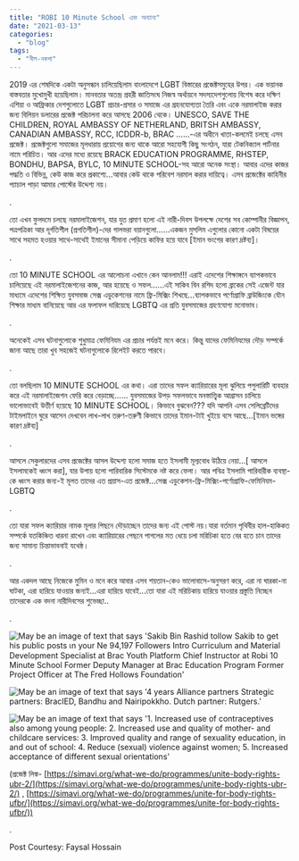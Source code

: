 ```yaml
---
title: "ROBI 10 Minute School এবং অন্যান্য"
date: "2021-03-13"
categories: 
  - "blog"
tags: 
  - "নীল-নকশা"
---
```


2019 এর শেষদিকে একটা অনুসন্ধান চালিয়েছিলাম বাংলাদেশে LGBT বিস্তারের প্রজেক্টসমুহের উপর। এক ভয়ানক বাস্তবতার মুখোমুখী হয়েছিলাম। মানবতার অতন্দ্র প্রহরী জাতিসংঘ নিজস্ব অর্থায়নে সদস্যদেশগুলোয় বিশেষ করে দক্ষিণ এশিয়া ও আফ্রিকার দেশগুলোতে LGBT প্রচার-প্রসার ও সমাজে এর গ্রহনযোগ্যতা তৈরি এবং একে নরমালাইজ করার জন্য বিলিয়ন ডলারের প্রজেক্ট পরিচালনা করে আসছে 2006 থেকে। UNESCO, SAVE THE CHILDREN, ROYAL AMBASSY OF NETHERLAND, BRITSH AMBASSY, CANADIAN AMBASSY, RCC, ICDDR-b, BRAC ......-এর অধীনে খাতা-কলমেই চলছে এসব প্রজেক্ট। প্রজেক্টগুলো সমাজের মূলধারায় প্রয়োগের জন্য থাকে আরো সহযোগী কিছু সংগঠন, যারা টেকনিক্যাল পার্টনার নামে পরিচিত। আর এদের মধ্যে রয়েছে BRACK EDUCATION PROGRAMME, RHSTEP, BONDHU, BAPSA, BYLC, 10 MINUTE SCHOOL-সহ আরো অনেক সংস্থা। আবার এদের কাজর পদ্ধতি ও বিভিন্ন, কেউ কাজ করে প্রকাশ্যে...আবার কেউ থাকে পরিবেশ নরমাল করার দায়িত্বে। এসব প্রজেক্টের কাহিনীর প্যাচাল পাড়া আমার পোস্টের উদ্দেশ্য নয়।

.

তো এখন ফুলদমে চলছে নরমালাইজেশন, যার যুত প্রমাণ হলো এই নারী-দিবস উপলক্ষে দেশের সব কোম্পানীর বিজ্ঞাপন, পত্রপত্রিকা আর দূর্গতিশীল (প্রগতিশীল)-দের গালভরা বয়ানগুলো......একজন মুসলিম এগুলোর কোনো একটা বিষয়ের সাথে সহমত হওয়ার সাথে-সাথেই ইমানের সীমানা পেড়িয়ে কাফির হয়ে যাবে \[ইমান ভংগের কারণ দ্রষ্টব্য\]।

.

তো 10 MINUTE SCHOOL এর আলোচনা এখানে কেন আনলাম!!! এরাই এদেশের শিক্ষাঙ্গনে ব্যাপকভাবে চালিয়েছে এই নরমালাইজেশনের কাজ, আর হয়েছে ও সফল......এই সাকিব বিন রশিদ হলো ব্রাকের সেই এজেন্ট যার মাধ্যমে এদেশের শিক্ষিত যুবসমাজ সেক্স এডুকেশনের নামে ফ্রি-মিক্সিং শিখছে...ব্যাপকভাবে পর্ণোগ্রাফি ব্রাউজিংকে যৌন শিক্ষার মাধ্যম বানিয়েছে আর এর ফলাফল দারিয়েছে LGBTQ এর প্রতি যুবসমাজের গ্রহণযোগ্য মনোভাব।

.

অনেকেই এসব ঘটনাগুলোকে শুধুমাত্র ফেমিনিযম এর প্রচার পর্যন্তই মনে করে। কিন্তু যাদের ফেমিনিযমের দৌড় সম্পর্কে জানা আছে তারা খুব সহজেই ঘটনাগুলোকে রিলেইট করতে পারবে।

.

তো বলছিলাম 10 MINUTE SCHOOL এর কথা। এরা তাদের সফল ক্যারিয়ারের মূলা ঝুলিয়ে পপুলারিটি ব্যবহার করে এই নরমালাইজেশন ফেরি করে বেড়াচ্ছে...... যুবসমাজের উপড় সফলভাবে মনস্তাত্ত্বিক আগ্রাসন চালিয়ে ভালোভাবেই উত্তীর্ণ হয়েছে 10 MINUTE SCHOOL। কিভাবে বুঝবেন??? যদি আপনি এসব সেলিব্রেটিদের টাইমলাইনে ঘুরে আসেন দেখবেন লাখ-লাখ তরুণ-তরুণী কিভাবে তাদের ইমান-টাই খুইয়ে বসে আছে...\[ইমান ভঙ্গের কারণ দ্রষ্টব্য\]

.

আসলে সেকুলারদের এসব প্রজেক্টের আসল উদ্দেশ্য হলো সমাজ হতে ইসলামী মূল্যবোধ উঠিয়ে নেয়া...\[ আসলে ইসলামকেই ধ্বংস করা\], যার উপায় হলো পারিবারিক সিস্টেমকে নষ্ট করে ফেলা। আর পবিত্র ইসলামি পারিবারীক ব্যবস্থা-কে ধ্বংস করার জন্য-ই মূলত তাদের এত প্রয়াস-এত প্রজেক্ট...সেক্স এডুকেশন-ফ্রি-মিক্সিং-পর্ণোগ্রাফি-ফেমিনিযম-LGBTQ

.

তো যারা সফল ক্যারিয়ার নামক মূলার পিছনে দৌড়াচ্ছেন তাদের জন্য এই পোস্ট নয়।যারা বর্তমান পৃথিবীর হাল-হাকিকত সম্পর্কে যতকিঞ্চিত ধারনা রাখেন এবং ক্যারিয়ারের পেছনে পাগলের মত ধেয়ে চলা মরিচিকা হতে বের হতে চান তাদের জন্য সামান্য চিন্তাভাবনাই যথেষ্ঠ।

.

আর একদল আছে নিজেকে মুমিন ও মনে করে আবার এসব শয়তান-কেও ভালোবাসে-অনুসরণ করে, এরা না ঘারকা-না ঘাটকা, এরা হারিয়ে যাওয়ার জন্যই...এরা হারিয়ে যাবেই...তো যারা এই মরিচিকায় হারিয়ে যাওয়ার প্রস্তুতি নিচ্ছেন তাদেরকে এক বদনা নারীদিবসের শুভেচ্ছা..

.

![May be an image of text that says 'Sakib Bin Rashid tollow Sakib to get his public posts เn your Ne 94,197 Followers Intro Curriculum and Material Development Specialist at Brac Youth Platform Chief Instructor at Robi 10 Minute School Former Deputy Manager at Brac Education Program Former Project Officer at The Fred Hollows Foundation'](https://scontent.fdac27-1.fna.fbcdn.net/v/t1.0-9/158563125_1872766232900138_4974844330525928874_n.jpg?_nc_cat=101&ccb=1-3&_nc_sid=b9115d&_nc_ohc=NLXj8bWLRikAX8NF8G7&_nc_ht=scontent.fdac27-1.fna&oh=ec242ef14afcb06c6cc8ab6670105966&oe=60732104)

![May be an image of text that says '4 years Alliance partners Strategic partners: BracIED, Bandhu and Nairipokkho. Dutch partner: Rutgers.'](https://scontent.fdac27-1.fna.fbcdn.net/v/t1.0-9/159375567_1872766302900131_2167470482573214332_n.jpg?_nc_cat=101&ccb=1-3&_nc_sid=b9115d&_nc_ohc=UaVqKCFkifoAX_j2RRs&_nc_ht=scontent.fdac27-1.fna&oh=c5a7ffc05db8e5308a24f03f8717d825&oe=607381E3)

![May be an image of text that says '1. Increased use of contraceptives also among young people: 2. Increased use and quality of mother- and childcare services: 3. Improved quality and range of sexuality education, in and out of school: 4. Reduce (sexual) violence against women; 5. Increased acceptance of different sexual orientations'](https://scontent.fdac27-1.fna.fbcdn.net/v/t1.0-9/158926673_1872766396233455_8152952224231686270_n.jpg?_nc_cat=102&ccb=1-3&_nc_sid=b9115d&_nc_ohc=Egz-I7zMTdsAX-ls7OZ&_nc_ht=scontent.fdac27-1.fna&oh=1839c42dd1803408b2c6811abe444a70&oe=6071C072)

(প্রজেক্ট লিঙ্ক- [https://simavi.org/what-we-do/programmes/unite-body-rights-ubr-2/](https://simavi.org/what-we-do/programmes/unite-body-rights-ubr-2/) , [https://simavi.org/what-we-do/programmes/unite-for-body-rights-ufbr/](https://simavi.org/what-we-do/programmes/unite-for-body-rights-ufbr/))

.

Post Courtesy: Faysal Hossain
